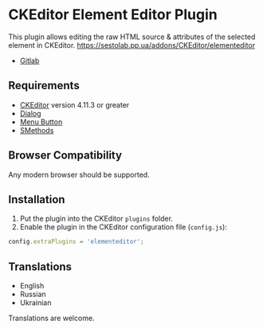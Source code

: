# CKEditor Element Editor Plugin

This plugin allows editing the raw HTML source & attributes of the selected element in CKEditor.
https://sestolab.pp.ua/addons/CKEditor/elementeditor
 * [Gitlab](https://gitlab.com/Sestolab/ckeditor-plugins/elementeditor)
## Requirements

* [CKEditor](https://ckeditor.com/ckeditor-4) version 4.11.3 or greater
* [Dialog](https://ckeditor.com/cke4/addon/dialog)
* [Menu Button](https://ckeditor.com/cke4/addon/menubutton)
* [SMethods](https://github.com/Sestolab/smethods)

## Browser Compatibility

Any modern browser should be supported.

## Installation

1. Put the plugin into the CKEditor `plugins` folder.
2. Enable the plugin in the CKEditor configuration file (`config.js`):

```js
config.extraPlugins = 'elementeditor';
```

## Translations

* English
* Russian
* Ukrainian

Translations are welcome.

